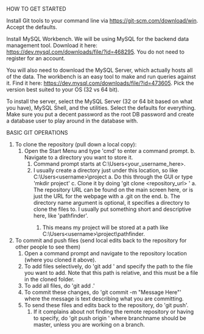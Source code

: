 HOW TO GET STARTED

Install Git tools to your command line via https://git-scm.com/download/win. Accept the defaults.

Install MySQL Workbench. We will be using MySQL for the backend data management tool. Download it here: https://dev.mysql.com/downloads/file/?id=468295. You do not need to register for an account.

You will also need to download the MySQL Server, which actually hosts all of the data. The workbench is an easy tool to make and run queries against it. Find it here: https://dev.mysql.com/downloads/file/?id=473605. Pick the version best suited to your OS (32 vs 64 bit).

To install the server, select the MySQL Server (32 or 64 bit based on what you have), MySQL Shell, and the utilities. Select the defaults for everything. Make sure you put a decent password as the root DB password and create a database user to play around in the database with.

BASIC GIT OPERATIONS

1. To clone the repository (pull down a local copy):
	1. Open the Start Menu and type 'cmd' to enter a command prompt.
	b. Navigate to a directory you want to store it.
		1. Command prompt starts at C:\Users\<your_username_here>.
		2. I usually create a directory just under this location, so like C:\Users\<username>\project
			a. Do this through the GUI or type 'mkdir project'
	c. Clone it by doing 'git clone <repository_url> <directorynamehere>'
		a. The repository URL can be found on the main screen here, or is just the URL for the webpage with a .git on the end.
		b. The directory name argument is optional, it specifies a directory to clone the files to. I usually put something short and descriptive here, like 'pathfinder'.
			1. This means my project will be stored at a path like C:\Users\<username>\project\pathfinder.
2. To commit and push files (send local edits back to the repository for other people to see them)
	1. Open a command prompt and navigate to the repository location (where you cloned it above).
	2. To add files selectively, do 'git add <path to file here>' and specify the path to the file you want to add. Note that this path is relative, and this must be a file in the cloned folder.
	3. To add all files, do 'git add .'
	4. To commit these changes, do 'git commit -m "Message Here"' where the message is text describing what you are committing.
	5. To send these files and edits back to the repository, do 'git push'.
		1. If it complains about not finding the remote repository or having to specify, do 'git push origin <branchname>' where branchname should be master, unless you are working on a branch.
